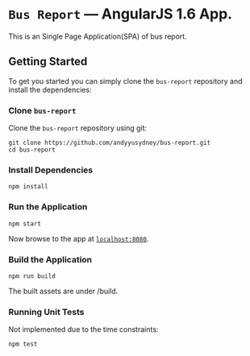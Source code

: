 # `Bus Report` — AngularJS 1.6 App.

This is an Single Page Application(SPA) of bus report.

## Getting Started

To get you started you can simply clone the `bus-report` repository and install the dependencies:

### Clone `bus-report`

Clone the `bus-report` repository using git:

```
git clone https://github.com/andyyusydney/bus-report.git
cd bus-report
```

### Install Dependencies
```
npm install
```

### Run the Application
```
npm start
```
Now browse to the app at [`localhost:8080`](localhost:8080).

### Build the Application
```
npm run build
```
The built assets are under /build.

### Running Unit Tests
Not implemented due to the time constraints:
```
npm test
```
